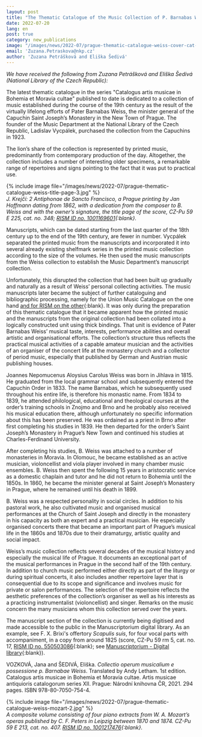 ```yaml
---
layout: post
title: "The Thematic Catalogue of the Music Collection of P. Barnabas Weiss"
date: 2022-07-20
lang: en
post: true
category: new_publications
image: "/images/news/2022-07/prague-thematic-catalogue-weiss-cover-cat-1-website.jpg"
email: 'Zuzana.Petraskova@nkp.cz'
author: 'Zuzana Petrášková and Eliška Šedivá'
---
```


_We have received the following from Zuzana Petrášková and Eliška Šedivá (National Library of the Czech Republic):_   

The latest thematic catalogue in the series "Catalogus artis musicae in Bohemia et Moravia cultae" published to date is dedicated to a collection of music established during the course of the 19th century as the result of the virtually lifelong efforts of Pater Barnabas Weiss, the minister general of the Capuchin Saint Joseph’s Monastery in the New Town of Prague. The founder of the Music Department at the National Library of the Czech Republic, Ladislav Vycpálek, purchased the collection from the Capuchins in 1923.  

The lion’s share of the collection is represented by printed music, predominantly from contemporary production of the day. Altogether, the collection includes a number of interesting older specimens, a remarkable range of repertoires and signs pointing to the fact that it was put to practical use.  

{% include image file="/images/news/2022-07/prague-thematic-catalogue-weiss-title-page-3.jpg" %}  
_J. Krejčí: 2 Antiphonae de Sancto Francisco, a Prague printing by Jan Hoffmann dating from 1862, with a dedication from the composer to B. Weiss and with the owner’s signature, the title page of the score, CZ-Pu 59 E 225, cat. no. 348; [RISM ID no. 1001169601](https://opac.rism.info/search?id=1001169601&View=rism){:blank}._   

Manuscripts, which can be dated starting from the last quarter of the 18th century up to the end of the 19th century, are fewer in number. Vycpálek separated the printed music from the manuscripts and incorporated it into several already existing shelfmark series in the printed music collection according to the size of the volumes. He then used the music manuscripts from the Weiss collection to establish the Music Department’s manuscript collection.   

Unfortunately, this disrupted the collection that had been built up gradually and naturally as a result of Weiss’ personal collecting activities. The music manuscripts later became the subject of further cataloguing and bibliographic processing, namely for the Union Music Catalogue on the one hand [and for RISM on the other](https://opac.rism.info/search?View=rism&q=Weiss+Barnabas){:blank}. It was only during the preparation of this thematic catalogue that it became apparent how the printed music and the manuscripts from the original collection had been collated into a logically constructed unit using thick bindings. That unit is evidence of Pater Barnabas Weiss’ musical taste, interests, performance abilities and overall artistic and organisational efforts. The collection’s structure thus reflects the practical musical activities of a capable amateur musician and the activities of an organiser of the concert life at the monastery church and a collector of period music, especially that published by German and Austrian music publishing houses.  

Joannes Nepomucenus Aloysius Carolus Weiss was born in Jihlava in 1815. He graduated from the local grammar school and subsequently entered the Capuchin Order in 1833. The name Barnabas, which he subsequently used throughout his entire life, is therefore his monastic name. From 1834 to 1839, he attended philological, educational and theological courses at the order’s training schools in Znojmo and Brno and he probably also received his musical education there, although unfortunately no specific information about this has been preserved. He was ordained as a priest in Brno after first completing his studies in 1839. He then departed for the order’s Saint Joseph’s Monastery in Prague’s New Town and continued his studies at Charles-Ferdinand University.  

After completing his studies, B. Weiss was attached to a number of monasteries in Moravia. In Olomouc, he became established as an active musician, violoncellist and viola player involved in many chamber music ensembles. B. Weiss then spent the following 15 years in aristocratic service as a domestic chaplain and tutor and he did not return to Bohemia until the 1850s. In 1860, he became the minister general at Saint Joseph’s Monastery in Prague, where he remained until his death in 1899.  

B. Weiss was a respected personality in social circles. In addition to his pastoral work, he also cultivated music and organised musical performances at the Church of Saint Joseph and directly in the monastery in his capacity as both an expert and a practical musician. He especially organised concerts there that became an important part of Prague’s musical life in the 1860s and 1870s due to their dramaturgy, artistic quality and social impact.  

Weiss’s music collection reflects several decades of the musical history and especially the musical life of Prague. It documents an exceptional part of the musical performances in Prague in the second half of the 19th century. In addition to church music performed either directly as part of the liturgy or during spiritual concerts, it also includes another repertoire layer that is consequential due to its scope and significance and involves music for private or salon performances. The selection of the repertoire reflects the aesthetic preferences of the collection’s organiser as well as his interests as a practicing instrumentalist (violoncellist) and singer. Remarks on the music concern the many musicians whom this collection served over the years.  

The manuscript section of the collection is currently being digitised and made accessible to the public in the Manuscriptorium digital library. As an example, see F. X. Brixi's offertory _Scapulis suis_, for four vocal parts with accompaniment, in a copy from around 1825 (score, CZ-Pu 59 rm 5, cat. no. 17, [RISM ID no. 550503086](https://opac.rism.info/search?id=550503086&View=rism){:blank}; see [Manuscriptorium - Digital library](http://www.manuscriptorium.com/apps/index.php?direct=record&pid=AIPDIG-NKCR__59_RM_5_____3JBPM39-cs){:blank}).  

VOZKOVÁ, Jana and ŠEDIVÁ, Eliška. _Collectio operum musicalium e possessione p. Barnabae Weiss_. Translated by Andy Letham. 1st edition. Catalogus artis musicae in Bohemia et Moravia cultae. Artis musicae antiquioris catalogorum series XII. Prague: Národní knihovna ČR, 2021. 294 pages. ISBN 978-80-7050-754-4.  

{% include image file="/images/news/2022-07/prague-thematic-catalogue-weiss-mozart-2.jpg" %}  
_A composite volume consisting of four piano extracts from W. A. Mozart’s operas published by C. F. Peters in Leipzig between 1870 and 1874. CZ-Pu 59 E 213, cat. no. 407. [RISM ID no. 1001217476](https://opac.rism.info/search?View=rism&author=mozart&siglum=CZ-Pu&q=213&q=idomeneo){:blank}._  
